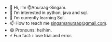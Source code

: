 - 👋 Hi, I’m @Anuraag-Singam.
- 👀 I’m interested in python, java and sql.
- 🌱 I’m currently learning Sql.
- 📫 How to reach me singamanuraag@gmail.com.
- 😄 Pronouns: he/him.
- ⚡ Fun fact: i love trial and error.

<!---
Anuraag-Singam/Anuraag-Singam is a ✨ special ✨ repository because its `README.md` (this file) appears on your GitHub profile.
You can click the Preview link to take a look at your changes.
--->
